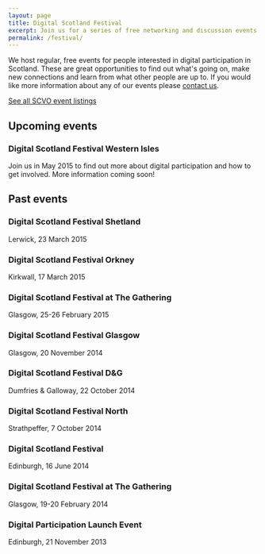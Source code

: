 ```yaml
---
layout: page
title: Digital Scotland Festival
excerpt: Join us for a series of free networking and discussion events exploring all things digital.
permalink: /festival/
---
```


We host regular, free events for people interested in digital participation in Scotland. These are great opportunities to find out what's going on, make new connections and learn from what other people are up to. If you would like more information about any of our events please [contact us](/contact/).

<a href="http://www.scvo.org.uk/events" class="btn btn-primary btn-lg">See all SCVO event listings</a>

## Upcoming events

### Digital Scotland Festival Western Isles
Join us in May 2015 to find out more about digital participation and how to get involved. More information coming soon!

## Past events

### Digital Scotland Festival Shetland
Lerwick, 23 March 2015

### Digital Scotland Festival Orkney
Kirkwall, 17 March 2015

### Digital Scotland Festival at The Gathering
Glasgow, 25-26 February 2015

### Digital Scotland Festival Glasgow
Glasgow, 20 November 2014

### Digital Scotland Festival D&G
Dumfries & Galloway, 22 October 2014

### Digital Scotland Festival North
Strathpeffer, 7 October 2014

### Digital Scotland Festival
Edinburgh, 16 June 2014

### Digital Scotland Festival at The Gathering
Glasgow, 19-20 February 2014

### Digital Participation Launch Event
Edinburgh, 21 November 2013
